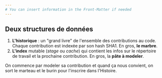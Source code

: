 ```yaml
---
# You can insert information in the Front-Matter if needed
---
```

##  Deux structures de données

1. **L'historique**&nbsp;: un "grand livre" de l'ensemble des contributions au code. Chaque contribution est indexée par son hash SHA1. En gros, **le marbre**.
1. **L'index** mutable (_stage_ ou _cache_) qui contient les infos sur le répertoire de travail et la prochaine contribution. En gros, la **pâte à modeler**.

On commence par modeler sa contribution et quand ça nous convient, on sort le marteau et le burin pour l'inscrire dans l'Histoire.
